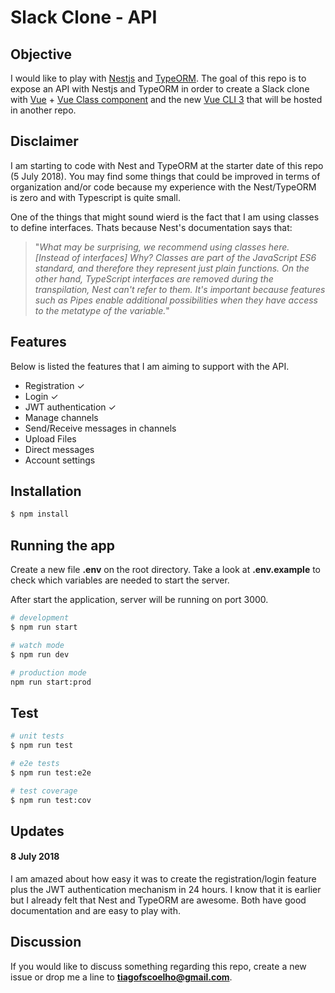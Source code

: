 # Slack Clone - API

## Objective
I would like to play with [Nestjs](https://nestjs.com/) and [TypeORM](http://typeorm.io/#/). The goal of this repo is to expose an API with Nestjs and TypeORM in order to create a Slack clone with [Vue](https://vuejs.org/) + [Vue Class component](https://github.com/vuejs/vue-class-component) and the new [Vue CLI 3](https://github.com/vuejs/vue-cli) that will be hosted in another repo.

## Disclaimer
I am starting to code with Nest and TypeORM at the starter date of this repo (5 July 2018). You may find some things that could be improved in terms of organization and/or code because my experience with the Nest/TypeORM is zero and with Typescript is quite small.

One of the things that might sound wierd is the fact that I am using classes to define interfaces.
Thats because Nest's documentation says that:
> "_What may be surprising, we recommend using classes here. [Instead of interfaces] Why? Classes are part of the JavaScript ES6 standard, and therefore they represent just plain functions. On the other hand, TypeScript interfaces are removed during the transpilation, Nest can't refer to them. It's important because features such as Pipes enable additional possibilities when they have access to the metatype of the variable._"

## Features
Below is listed the features that I am aiming to support with the API.

- Registration ✓
- Login ✓
- JWT authentication ✓
- Manage channels
- Send/Receive messages in channels
- Upload Files
- Direct messages
- Account settings

## Installation

```bash
$ npm install
```

## Running the app
Create a new file **.env** on the root directory. Take a look at **.env.example** to check which variables are needed to start the server.

After start the application, server will be running on port 3000.

```bash
# development
$ npm run start

# watch mode
$ npm run dev

# production mode
npm run start:prod
```

## Test

```bash
# unit tests
$ npm run test

# e2e tests
$ npm run test:e2e

# test coverage
$ npm run test:cov
```

## Updates
#### 8 July 2018

I am amazed about how easy it was to create the registration/login feature plus the JWT authentication mechanism in 24 hours. I know that it is earlier but I already felt that Nest and TypeORM are awesome. Both have good documentation and are easy to play with.


## Discussion
If you would like to discuss something regarding this repo, create a new issue or drop me a line to **tiagofscoelho@gmail.com**.
